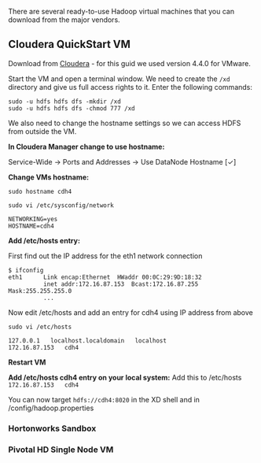 There are several ready-to-use Hadoop virtual machines that you can download from the major vendors.

## Cloudera QuickStart VM

Download from [Cloudera](http://www.cloudera.com/content/support/en/downloads.html) - for this guid we used version 4.4.0 for VMware.

Start the VM and open a terminal window. We need to create the `/xd` directory and give us full access rights to it. Enter the following commands:

```
sudo -u hdfs hdfs dfs -mkdir /xd
sudo -u hdfs hdfs dfs -chmod 777 /xd
``` 

We also need to change the hostname settings so we can access HDFS from outside the VM.

**In Cloudera Manager change to use hostname:**

Service-Wide -> Ports and Addresses -> Use DataNode Hostname [✓]

**Change VMs hostname:**

`sudo hostname cdh4`

`sudo vi /etc/sysconfig/network`
```
NETWORKING=yes
HOSTNAME=cdh4
```

**Add /etc/hosts entry:**

First find out the IP address for the eth1 network connection

```
$ ifconfig
eth1      Link encap:Ethernet  HWaddr 00:0C:29:9D:18:32  
          inet addr:172.16.87.153  Bcast:172.16.87.255  Mask:255.255.255.0
          ...
```

Now edit /etc/hosts and add an entry for cdh4 using IP address from above

`sudo vi /etc/hosts`
```
127.0.0.1   localhost.localdomain   localhost
172.16.87.153   cdh4
```

**Restart VM**

**Add /etc/hosts cdh4 entry on your local system:**
Add this to /etc/hosts
`172.16.87.153   cdh4`

You can now target `hdfs://cdh4:8020` in the XD shell and in /config/hadoop.properties

### Hortonworks Sandbox

### Pivotal HD Single Node VM